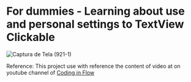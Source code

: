 # For dummies - Learning about use and personal settings to TextView Clickable

![Captura de Tela (921-1)](https://user-images.githubusercontent.com/72364037/219940152-b976f77b-c8d4-4347-954b-5d5f526641e0.png)

Reference: This project use with reference the content of video at on youtube channel of [Coding in Flow](https://www.youtube.com/watch?v=E4xSjGZWR3E)

